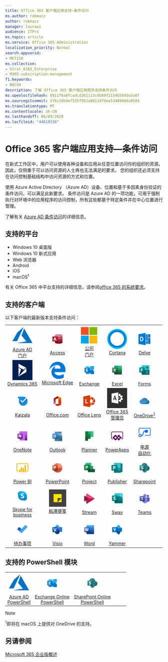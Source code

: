 ```yaml
---
title: Office 365 客户端应用支持—条件访问
ms.author: robmazz
author: robmazz
manager: laurawi
audience: ITPro
ms.topic: article
ms.service: Office 365 Administration
localization_priority: Normal
search.appverid:
- MET150
ms.collection:
- Strat_O365_Enterprise
- M365-subscription-management
f1.keywords:
- NOCSH
description: 了解 Office 365 客户端应用程序支持条件访问
ms.openlocfilehash: 8911f6a0fcadcd261113c8b89f2154b59dda5a0f
ms.sourcegitcommit: 576c3dbdef535f952a861197dea5348908da9504
ms.translationtype: MT
ms.contentlocale: zh-CN
ms.lasthandoff: 06/09/2020
ms.locfileid: "44619338"
---
```

# <a name="office-365-client-app-support--conditional-access"></a>Office 365 客户端应用支持—条件访问

在新式工作区中，用户可以使用各种设备和应用从任意位置访问你的组织的资源。 因此，仅侧重于可以访问资源的人士再也无法满足的要求。 您的组织还必须支持在访问控制基础结构中访问资源的方式和位置。

使用 Azure Active Directory （Azure AD）设备、位置和基于多因素身份验证的条件访问，可以满足此新要求。 条件访问是 Azure AD 的一项功能，可用于强制执行对环境中的应用程序的访问控制，所有这些都基于特定条件并在中心位置进行管理。

了解有关 [Azure AD 条件访问](https://docs.microsoft.com/azure/active-directory/conditional-access/)的详细信息。

## <a name="supported-platforms"></a>支持的平台

 - Windows 10 桌面版
 - Windows 10 新式应用
 - Web 浏览器
 - Android
 - iOS
 - macOS<sup>1</sup>

有关 Office 365 中平台支持的详细信息，请参阅[office 365 的系统要求](https://products.office.com/office-system-requirements)。

## <a name="supported-clients"></a>支持的客户端

以下客户端的最新版本支持条件访问：

| | | | | | |
|:---:|:---:|:---:|:---:|:---:|:---:|
| ![Azure 图标](media/o365-azure-64x64.png) <br> [Azure AD <br> 门户](https://azure.microsoft.com/features/azure-portal/) | ![Access 图标](media/o365-access-64x64.png) <br> [Access](https://products.office.com/access) | ![公司门户图标](media/o365-microsoft-64x64.png) <br> [公司 <br> 门户](https://docs.microsoft.com/intune-user-help/sign-in-to-the-company-portal)  | ![Cortana 图标](media/o365-cortana-64x64.png) <br> [Cortana](https://www.microsoft.com/cortana) | ![Delve 图标](media/o365-delve-64x64.png) <br> [Delve](https://products.office.com/business/intelligent-search) 
| ![Dynamics 365 图标](media/o365-dynamics365-64x64.png) <br> [Dynamics 365](https://dynamics.microsoft.com) | ![边缘图标](media/o365-edge-64x64.png) <br> [Microsoft Edge](https://www.microsoft.com/windows/microsoft-edge) | ![Exchange 图标](media/o365-exchange-64x64.png) <br> [Exchange](https://products.office.com/exchange/exchange-online) | ![Excel 图标](media/o365-excel-64x64.png) <br> [Excel](https://products.office.com/excel) | ![Forms 图标](media/o365-forms-64x64.png) <br> [Forms](https://flow.microsoft.com/connectors/shared_microsoftforms/microsoft-forms/) 
| ![Kaizala 图标](media/o365-kaizala-64x64.png) <br> [Kaizala](https://products.office.com/en/business/microsoft-kaizala) | ![Office.com 图标](media/o365-office-64x64.png) <br> [Office.com](https://www.office.com/) | ![镜头图标](media/o365-lens-64x64.png) <br> [Office Lens](https://www.microsoft.com/p/office-lens/9wzdncrfj3t8?activetab=pivot%3Aoverviewtab) | ![Office 365 管理员图标](media/o365-o365admin-64x64.png) <br> [Office 365 <br> 管理员](https://products.office.com/business/manage-office-365-admin-app) | ![OneDrive for Business 图标](media/o365-OneDrive-64x64.png) <br> [OneDrive<sup>1</sup>](https://products.office.com/onedrive-for-business/online-cloud-storage) 
| ![OneNote 图标](media/o365-OneNote-64x64.png) <br> [OneNote](https://products.office.com/onenote) | ![Outlook 图标](media/o365-outlook-64x64.png) <br> [Outlook](https://products.office.com/outlook) | ![Planner 图标](media/o365-planner-64x64.png) <br> [Planner](https://products.office.com/business/task-management-software) | ![PowerApps 图标](media/o365-powerapps-64x64.png) <br> [PowerApps](https://powerapps.microsoft.com) | ![电源自动图标](media/o365-flow-64x64.png) <br> [电源 <br> 自动化](https://flow.microsoft.com)
| ![PowerBI 图标](media/o365-powerbi-64x64.png) <br> [Power BI](https://powerbi.microsoft.com) | ![PowerPoint 图标](media/o365-powerpoint-64x64.png) <br> [PowerPoint](https://products.office.com/powerpoint) | ![Project 图标](media/o365-project-64x64.png) <br> [Project](https://products.office.com/project) | ![Publisher 图标](media/o365-publisher-64x64.png) <br> [Publisher](https://products.office.com/publisher) | ![SharePoint 图标](media/o365-sharepoint-64x64.png) <br> [Sharepoint](https://products.office.com/sharepoint) 
| ![Skype for Business 图标](media/o365-skypeforbusiness-64x64.png) <br> [Skype for <br> business](https://www.skype.com/business/) | ![粘滞便笺图标](media/o365-stickynotes-64x64.png) <br> [粘滞便笺](https://www.microsoft.com/p/microsoft-sticky-notes/9nblggh4qghw) | ![Stream 图标](media/o365-stream-64x64.png) <br> [Stream](https://stream.microsoft.com) | ![Sway 图标](media/o365-sway-64x64.png) <br> [Sway](https://sway.com) | ![Teams 图标](media/o365-teams-64x64.png) <br> [Teams](https://products.office.com/microsoft-teams/group-chat-software) 
| ![To Do 图标](media/o365-todo-64x64.png) <br> [待办事项](https://todo.microsoft.com) | ![Visio 图标](media/o365-visio-64x64.png) <br> [Visio](https://products.office.com/visio/flowchart-software) | ![Word 图标](media/o365-word-64x64.png) <br> [Word](https://products.office.com/word) | ![Yammer 图标](media/o365-yammer-64x64.png) <br> [Yammer](https://products.office.com/yammer/yammer-overview)

## <a name="supported-powershell-modules"></a>支持的 PowerShell 模块

| | | | | | |
|:---:|:---:|:---:|:---:|:---:|:---:|
| ![Azure 图标](media/o365-azure-64x64.png) <br> [Azure AD <br> PowerShell](https://docs.microsoft.com/powershell/azure/active-directory/overview?view=azureadps-2.0) | ![Exchange 图标](media/o365-exchange-64x64.png) <br> [Exchange Online <br> PowerShell](https://docs.microsoft.com/powershell/exchange/exchange-online/exchange-online-powershell?view=exchange-ps) | ![SharePoint 图标](media/o365-sharepoint-64x64.png) <br> [SharePoint Online <br> PowerShell](https://docs.microsoft.com/powershell/sharepoint/sharepoint-online/connect-sharepoint-online)

> [!NOTE]
> <sup>1</sup>即将在 macOS 上提供对 OneDrive 的支持。

## <a name="see-also"></a>另请参阅

[Microsoft 365 企业版概述](https://docs.microsoft.com/microsoft-365/enterprise/microsoft-365-overview)
